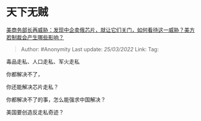 # 天下无贼
[美商务部长再威胁：发现中企卖俄芯片，就让它们关门，如何看待这一威胁？美方若制裁会产生哪些影响？](https://www.zhihu.com/question/523805598/answer/2405884202)

> Author: #Anonymity 
> Last update: *25/03/2022* 
> Link:
> Tag: 

毒品走私、人口走私、军火走私

你都解决不了，

你还能解决芯片走私？

你都解决不了的事，怎么能强求中国解决？

美国要创造反走私奇迹？